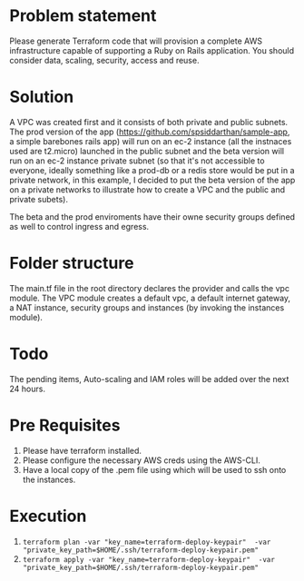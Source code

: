 # Problem statement 
Please generate Terraform code that will provision a complete AWS infrastructure capable of supporting a Ruby on Rails application. You should consider data, scaling, security, access and reuse.

# Solution 
A VPC was created first and it consists of both private and public subnets. The prod version of the app (https://github.com/spsiddarthan/sample-app, a simple barebones rails app) will run on an ec-2 instance (all the instnaces used are t2.micro) launched in the public subnet and the beta version will run on an ec-2 instance private subnet (so that it's not accessible to everyone, ideally something like a prod-db or a redis store would be put in a private network, in this example, I decided to put the beta version of the app on a private networks to illustrate how to create a VPC and the public and private subets).

The beta and the prod enviroments have their owne security groups defined as well to control ingress and egress. 



# Folder structure
The main.tf file in the root directory declares the provider and calls the vpc module. The VPC module creates a default vpc, a default internet gateway, a NAT instance, security groups and instances (by invoking the instances module). 

# Todo

The pending items, Auto-scaling and IAM roles will be added over the next 24 hours. 

# Pre Requisites

1. Please have terraform installed. 
2. Please configure the necessary AWS creds using the AWS-CLI.
3. Have a local copy of the .pem file using which will be used to ssh onto the instances. 

# Execution

1. ```terraform plan -var "key_name=terraform-deploy-keypair"  -var "private_key_path=$HOME/.ssh/terraform-deploy-keypair.pem"```
2. ```terraform apply -var "key_name=terraform-deploy-keypair"  -var "private_key_path=$HOME/.ssh/terraform-deploy-keypair.pem"```

